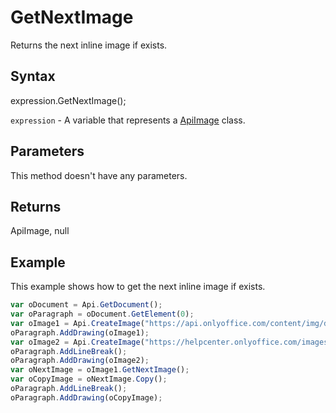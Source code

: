 # GetNextImage

Returns the next inline image if exists.

## Syntax

expression.GetNextImage();

`expression` - A variable that represents a [ApiImage](../ApiImage.md) class.

## Parameters

This method doesn't have any parameters.

## Returns

ApiImage, null

## Example

This example shows how to get the next inline image if exists.

```javascript
var oDocument = Api.GetDocument();
var oParagraph = oDocument.GetElement(0);
var oImage1 = Api.CreateImage("https://api.onlyoffice.com/content/img/docbuilder/examples/coordinate_aspects.png", 60 * 36000, 35 * 36000);
oParagraph.AddDrawing(oImage1);
var oImage2 = Api.CreateImage("https://helpcenter.onlyoffice.com/images/Help/GettingStarted/Documents/big/EditDocument.png", 60 * 36000, 35 * 36000);
oParagraph.AddLineBreak();
oParagraph.AddDrawing(oImage2);
var oNextImage = oImage1.GetNextImage();
var oCopyImage = oNextImage.Copy();
oParagraph.AddLineBreak();
oParagraph.AddDrawing(oCopyImage);
```
